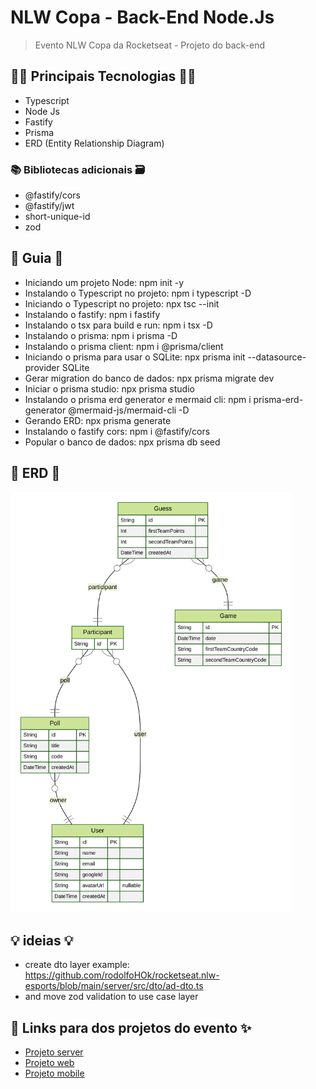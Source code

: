 # NLW Copa - Back-End Node.Js

> Evento NLW Copa da Rocketseat - Projeto do back-end

## 👨‍💻 Principais Tecnologias 👩‍💻

- Typescript
- Node Js
- Fastify
- Prisma
- ERD (Entity Relationship Diagram)

### 📚 Bibliotecas adicionais 🗃️

- @fastify/cors
- @fastify/jwt
- short-unique-id
- zod

## 📃 Guia 📖

- Iniciando um projeto Node: npm init -y
- Instalando o Typescript no projeto: npm i typescript -D
- Iniciando o Typescript no projeto: npx tsc --init
- Instalando o fastify: npm i fastify
- Instalando o tsx para build e run: npm i tsx -D
- Instalando o prisma: npm i prisma -D
- Instalando o prisma client: npm i @prisma/client
- Iniciando o prisma para usar o SQLite: npx prisma init --datasource-provider SQLite
- Gerar migration do banco de dados: npx prisma migrate dev
- Iniciar o prisma studio: npx prisma studio
- Instalando o prisma erd generator e mermaid cli: npm i prisma-erd-generator @mermaid-js/mermaid-cli -D
- Gerando ERD: npx prisma generate
- Instalando o fastify cors: npm i @fastify/cors
- Popular o banco de dados: npx prisma db seed

## 🧾 ERD 🧾

<img src="prisma/ERD.svg" width="450"/>

## 💡 ideias 💡

- create dto layer example: https://github.com/rodolfoHOk/rocketseat.nlw-esports/blob/main/server/src/dto/ad-dto.ts
- and move zod validation to use case layer

## 🔗 Links para dos projetos do evento ✨

- [Projeto server](server)
- [Projeto web](web)
- [Projeto mobile](mobile)
